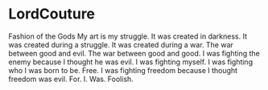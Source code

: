 # LordCouture
Fashion of the Gods
My art is my struggle. It was created in darkness. It was created during a struggle. It was created during a war. The war between good and evil. The war between good and good. I was fighting the enemy because I thought he was evil. I was fighting myself. I was fighting who I was born to be. Free. I was fighting freedom because I thought freedom was evil. For. I. Was. Foolish.  

